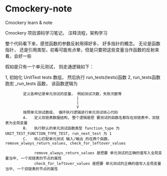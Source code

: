 # Cmockery-note
Cmockery learn &amp; note 

Cmockery 项目源码学习笔记， 注释流程，架构学习

整个代码看下来，感觉函数的参数反射用得好多， 好多指针的概念。 无论是函数指针， 还是引用类型，初看可能有点晕，但是只要把这些变量当作函数的反射来看，会好一些

假如是只有一个单元测试， 则走通逻辑如下：

1, 初始化 UnitTest tests 数组， 然后执行 run_tests(tests)函数
2, run_tests函数跑宏  _run_tests 函数， 该函数逻辑为 
          
            定义各种记录单元测试的变量， 例如测试次数，失败次数等
                                    |
                                    |
                                    V
            按照单元测试数组， 循环执行逻辑进行单元测试核心代码
            A.   定义双链表数据结构, 整个逻辑是把 要测试的函数名都存在双链表中，双链表为全局变量
            B.   执行默认的单元测试函数类型 function_type 为 UNIT_TEST_FUNCTION_TYPE_TEST, run_next_test 为 1
            C.   核心匹配单元测试 输入/输出 的在两个函数， remove_always_return_values, check_for_leftover_values
                 
                 remove_always_return_values 是把要 单元测试的正确的值写入全局变量当中, 一个双链表的节点的属性
                 check_for_leftover_values 是把要 单元测试的正确的值写入全局变量当中, 一个双链表的节点的属性
           